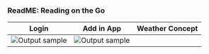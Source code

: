 ### ReadME: Reading on the Go

|     Login    |  Add in App    | Weather Concept
| ------------------------- |:-----------------------:|:-----------------------:|
| ![Output sample](https://github.com/Project-ReadMe/ReadMe-EXPO/blob/master/resources/login_home2.gif)|![Output sample](https://github.com/Project-ReadMe/ReadMe-EXPO/blob/master/resources/add_in_app2.gif)|